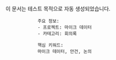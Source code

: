 이 문서는 테스트 목적으로 자동 생성되었습니다.
                
                주요 정보:
                - 프로젝트: 마이크 데이터
                - 카테고리: 회의록
                
                핵심 키워드:
                마이크 데이터, 안건, 논의